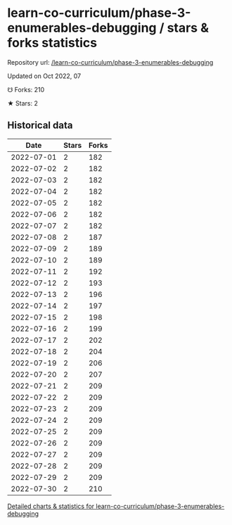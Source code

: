 # learn-co-curriculum/phase-3-enumerables-debugging / stars & forks statistics

Repository url: [/learn-co-curriculum/phase-3-enumerables-debugging](https://github.com/learn-co-curriculum/phase-3-enumerables-debugging)

Updated on Oct 2022, 07

☋ Forks: 210

★ Stars: 2

## Historical data
| Date | Stars | Forks |
|------|-------|-------|
| 2022-07-01 | 2 | 182 | 
| 2022-07-02 | 2 | 182 | 
| 2022-07-03 | 2 | 182 | 
| 2022-07-04 | 2 | 182 | 
| 2022-07-05 | 2 | 182 | 
| 2022-07-06 | 2 | 182 | 
| 2022-07-07 | 2 | 182 | 
| 2022-07-08 | 2 | 187 | 
| 2022-07-09 | 2 | 189 | 
| 2022-07-10 | 2 | 189 | 
| 2022-07-11 | 2 | 192 | 
| 2022-07-12 | 2 | 193 | 
| 2022-07-13 | 2 | 196 | 
| 2022-07-14 | 2 | 197 | 
| 2022-07-15 | 2 | 198 | 
| 2022-07-16 | 2 | 199 | 
| 2022-07-17 | 2 | 202 | 
| 2022-07-18 | 2 | 204 | 
| 2022-07-19 | 2 | 206 | 
| 2022-07-20 | 2 | 207 | 
| 2022-07-21 | 2 | 209 | 
| 2022-07-22 | 2 | 209 | 
| 2022-07-23 | 2 | 209 | 
| 2022-07-24 | 2 | 209 | 
| 2022-07-25 | 2 | 209 | 
| 2022-07-26 | 2 | 209 | 
| 2022-07-27 | 2 | 209 | 
| 2022-07-28 | 2 | 209 | 
| 2022-07-29 | 2 | 209 | 
| 2022-07-30 | 2 | 210 | 


[Detailed charts & statistics for learn-co-curriculum/phase-3-enumerables-debugging](https://reviewgithub.com/rep/learn-co-curriculum/phase-3-enumerables-debugging)
